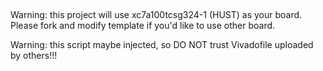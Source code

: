 

## 
Warning: this project will use xc7a100tcsg324-1 (HUST) as your board. Please fork and modify template if you'd like to use other board.

Warning: this script maybe injected, so DO NOT trust Vivadofile uploaded by others!!!
